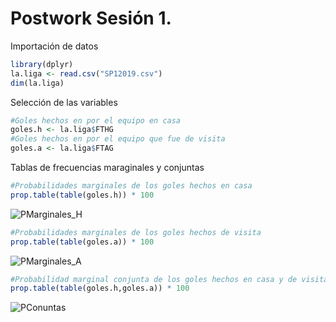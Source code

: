 # Postwork Sesión 1.

Importación de datos
```R
library(dplyr)
la.liga <- read.csv("SP12019.csv")
dim(la.liga)
```
Selección de las variables
```R
#Goles hechos en por el equipo en casa
goles.h <- la.liga$FTHG 
#Goles hechos en por el equipo que fue de visita
goles.a <- la.liga$FTAG
```
Tablas de frecuencias maraginales y conjuntas
```R
#Probabilidades marginales de los goles hechos en casa
prop.table(table(goles.h)) * 100
```
![PMarginales_H](https://user-images.githubusercontent.com/71915068/105952605-6a6e1880-6037-11eb-8978-7bbb3157137d.PNG)

```R
#Probabilidades marginales de los goles hechos de visita
prop.table(table(goles.a)) * 100
```
![PMarginales_A](https://user-images.githubusercontent.com/71915068/105952618-6cd07280-6037-11eb-96b0-e4f451e9b27d.PNG)

```R
#Probabilidad marginal conjunta de los goles hechos en casa y de visita
prop.table(table(goles.h,goles.a)) * 100
```
![PConuntas](https://user-images.githubusercontent.com/71915068/105952211-e156e180-6036-11eb-8375-68039b72772c.PNG)
